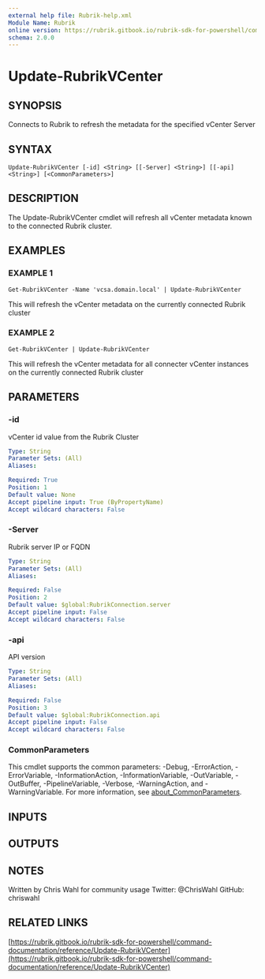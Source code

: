 ```yaml
---
external help file: Rubrik-help.xml
Module Name: Rubrik
online version: https://rubrik.gitbook.io/rubrik-sdk-for-powershell/command-documentation/reference/Update-RubrikVCenter
schema: 2.0.0
---
```


# Update-RubrikVCenter

## SYNOPSIS
Connects to Rubrik to refresh the metadata for the specified vCenter Server

## SYNTAX

```
Update-RubrikVCenter [-id] <String> [[-Server] <String>] [[-api] <String>] [<CommonParameters>]
```

## DESCRIPTION
The Update-RubrikVCenter cmdlet will refresh all vCenter metadata known to the connected Rubrik cluster.

## EXAMPLES

### EXAMPLE 1
```
Get-RubrikVCenter -Name 'vcsa.domain.local' | Update-RubrikVCenter
```

This will refresh the vCenter metadata on the currently connected Rubrik cluster

### EXAMPLE 2
```
Get-RubrikVCenter | Update-RubrikVCenter
```

This will refresh the vCenter metadata for all connecter vCenter instances on the currently connected Rubrik cluster

## PARAMETERS

### -id
vCenter id value from the Rubrik Cluster

```yaml
Type: String
Parameter Sets: (All)
Aliases:

Required: True
Position: 1
Default value: None
Accept pipeline input: True (ByPropertyName)
Accept wildcard characters: False
```

### -Server
Rubrik server IP or FQDN

```yaml
Type: String
Parameter Sets: (All)
Aliases:

Required: False
Position: 2
Default value: $global:RubrikConnection.server
Accept pipeline input: False
Accept wildcard characters: False
```

### -api
API version

```yaml
Type: String
Parameter Sets: (All)
Aliases:

Required: False
Position: 3
Default value: $global:RubrikConnection.api
Accept pipeline input: False
Accept wildcard characters: False
```

### CommonParameters
This cmdlet supports the common parameters: -Debug, -ErrorAction, -ErrorVariable, -InformationAction, -InformationVariable, -OutVariable, -OutBuffer, -PipelineVariable, -Verbose, -WarningAction, and -WarningVariable. For more information, see [about_CommonParameters](http://go.microsoft.com/fwlink/?LinkID=113216).

## INPUTS

## OUTPUTS

## NOTES
Written by Chris Wahl for community usage
Twitter: @ChrisWahl
GitHub: chriswahl

## RELATED LINKS

[https://rubrik.gitbook.io/rubrik-sdk-for-powershell/command-documentation/reference/Update-RubrikVCenter](https://rubrik.gitbook.io/rubrik-sdk-for-powershell/command-documentation/reference/Update-RubrikVCenter)

